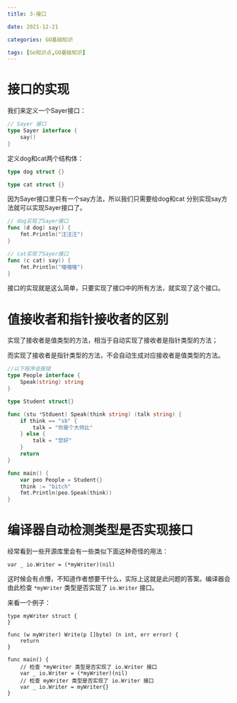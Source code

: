 ```yaml
---
title: 3-接口

date: 2021-12-21	

categories: GO基础知识	

tags: [Go知识点,GO基础知识]
---	
```


# 接口的实现

我们来定义一个Sayer接口：

```go
// Sayer 接口
type Sayer interface {
    say()
}
```

定义dog和cat两个结构体：

```go
type dog struct {}

type cat struct {}
```

因为Sayer接口里只有一个say方法，所以我们只需要给dog和cat 分别实现say方法就可以实现Sayer接口了。

```go
// dog实现了Sayer接口
func (d dog) say() {
    fmt.Println("汪汪汪")
}

// cat实现了Sayer接口
func (c cat) say() {
    fmt.Println("喵喵喵")
}
```

接口的实现就是这么简单，只要实现了接口中的所有方法，就实现了这个接口。

# 值接收者和指针接收者的区别

实现了接收者是值类型的方法，相当于自动实现了接收者是指针类型的方法；

而实现了接收者是指针类型的方法，不会自动生成对应接收者是值类型的方法。

```go
//以下程序会报错
type People interface {
    Speak(string) string
}

type Student struct{}

func (stu *Stduent) Speak(think string) (talk string) {
    if think == "sb" {
        talk = "你是个大帅比"
    } else {
        talk = "您好"
    }
    return
}

func main() {
    var peo People = Student{}
    think := "bitch"
    fmt.Println(peo.Speak(think))
}
```

# 编译器自动检测类型是否实现接口

经常看到一些开源库里会有一些类似下面这种奇怪的用法：

```golang
var _ io.Writer = (*myWriter)(nil)
```

这时候会有点懵，不知道作者想要干什么，实际上这就是此问题的答案。编译器会由此检查 `*myWriter` 类型是否实现了 `io.Writer` 接口。

来看一个例子：

```golang
type myWriter struct {
}

func (w myWriter) Write(p []byte) (n int, err error) {
	return
}

func main() {
    // 检查 *myWriter 类型是否实现了 io.Writer 接口
    var _ io.Writer = (*myWriter)(nil)
    // 检查 myWriter 类型是否实现了 io.Writer 接口
    var _ io.Writer = myWriter{}
}
```

